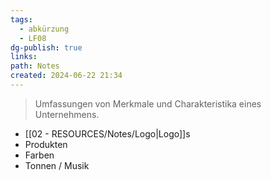 ```yaml
---
tags:
  - abkürzung
  - LF08
dg-publish: true
links: 
path: Notes
created: 2024-06-22 21:34
---
```

> Umfassungen von Merkmale und Charakteristika eines Unternehmens.

-  [[02 - RESOURCES/Notes/Logo\|Logo]]s
- Produkten
- Farben
- Tonnen / Musik

